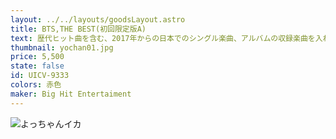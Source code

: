 ```yaml
---
layout: ../../layouts/goodsLayout.astro
title: BTS,THE BEST(初回限定版A)
text: 歴代ヒット曲を含む、2017年からの日本でのシングル楽曲、アルバムの収録楽曲を入れた全23曲を収録したBTSのベストアルバム。世界中を席巻した「Dynamite」はもちろん、back numberとコラボレーションした新曲「Film out」も収録されている。
thumbnail: yochan01.jpg
price: 5,500
state: false
id: UICV-9333
colors: 赤色
maker: Big Hit Entertaiment
---
```


![よっちゃんイカ](/images/yochan01.jpg)
